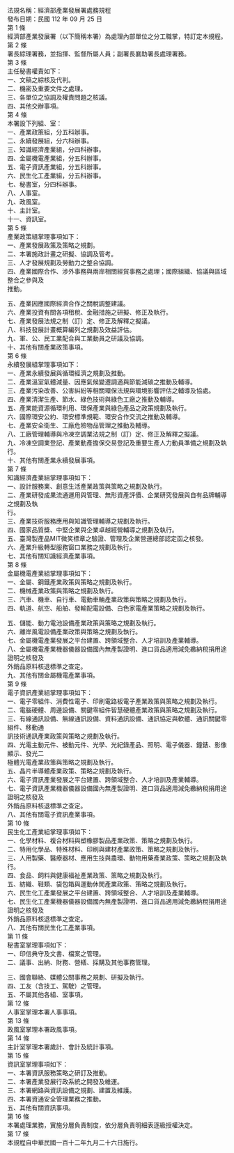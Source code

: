 法規名稱：經濟部產業發展署處務規程  
發布日期：民國 112 年 09 月 25 日  
第 1 條  
經濟部產業發展署（以下簡稱本署）為處理內部單位之分工職掌，特訂定本規程。  
第 2 條  
署長綜理署務，並指揮、監督所屬人員；副署長襄助署長處理署務。  
第 3 條  
主任秘書權責如下：  
一、文稿之綜核及代判。  
二、機密及重要文件之處理。  
三、各單位之協調及權責問題之核議。  
四、其他交辦事項。  
第 4 條  
本署設下列組、室：  
一、產業政策組，分五科辦事。  
二、永續發展組，分六科辦事。  
三、知識經濟產業組，分四科辦事。  
四、金屬機電產業組，分五科辦事。  
五、電子資訊產業組，分五科辦事。  
六、民生化工產業組，分五科辦事。  
七、秘書室，分四科辦事。  
八、人事室。  
九、政風室。  
十、主計室。  
十一、資訊室。  
第 5 條  
產業政策組掌理事項如下：  
一、產業發展政策及策略之規劃。  
二、本署施政計畫之研擬、協調及管考。  
三、人才發展規劃及勞動力之整合協調。  
四、產業國際合作、涉外事務與兩岸相關經貿事務之處理；國際組織、協議與區域整合之參與及  
推動。  


五、產業因應國際經濟合作之關稅調整建議。  
六、產業投資有關各項租稅、金融措施之研擬、修正及執行。  
七、產業發展法規之制（訂）定、修正及解釋之擬議。  
八、科技發展計畫概算編列之規劃及效益評估。  
九、軍、公、民工業配合與工業動員之研議及協調。  
十、其他有關產業政策事項。  
第 6 條  
永續發展組掌理事項如下：  
一、產業永續發展與循環經濟之規劃及推動。  
二、產業溫室氣體減量、因應氣候變遷調適與節能減碳之推動及輔導。  
三、產業污染改善、公害糾紛等相關環保法規與環境影響評估之輔導及協處。  
四、產業清潔生產、節水、綠色技術與綠色工廠之推動及輔導。  
五、產業能資源循環利用、環保產業與綠色產品之政策規劃及執行。  
六、國際環安公約、環安標準規範、環安合作交流之推動及輔導。  
七、產業安全衛生、工廠危險物品管理之推動及輔導。  
八、工廠管理輔導與冷凍空調業法規之制（訂）定、修正及解釋之擬議。  
九、冷凍空調業登記、產業動產擔保交易登記及重要生產人力動員準備之規劃及執行。  
十、其他有關產業永續發展事項。  
第 7 條  
知識經濟產業組掌理事項如下：  
一、設計服務業、創意生活產業政策與策略之規劃及執行。  
二、產業研發成果流通運用與管理、無形資產評價、企業研究發展與自有品牌輔導之規劃及執  
行。  
三、產業技術服務應用與知識管理輔導之規劃及執行。  
四、國家品質獎、中堅企業與企業卓越經營輔導之規劃及執行。  
五、臺灣製產品MIT微笑標章之驗證、管理及企業營運總部認定函之核發。  
六、產業升級轉型服務窗口業務之規劃及執行。  
七、其他有關知識經濟產業事項。  
第 8 條  
金屬機電產業組掌理事項如下：  
一、金屬、鋼鐵產業政策與策略之規劃及執行。  
二、機械產業政策與策略之規劃及執行。  
三、汽車、機車、自行車、電動車輛產業政策與策略之規劃及執行。  
四、軌道、航空、船舶、發輸配電設備、白色家電產業策略之規劃及執行。  


五、儲能、動力電池設備產業政策與策略之規劃及執行。  
六、離岸風電設備產業政策與策略之規劃及執行。  
七、金屬機電產業發展之平台建置、跨領域整合、人才培訓及產業輔導。  
八、金屬機電產業機器儀器設備國內無產製證明、進口貨品適用減免繳納稅捐用途證明之核發及  
外銷品原料核退標準之查定。  
九、其他有關金屬機電產業事項。  
第 9 條  
電子資訊產業組掌理事項如下：  
一、電子零組件、消費性電子、印刷電路板電子產業政策與策略之規劃及執行。  
二、電腦硬體、周邊設備、關鍵零組件智慧硬體產業政策與策略之規劃及執行。  
三、有線通訊設備、無線通訊設備、資料通訊設備、通訊協定與軟體、通訊關鍵零組件、移動通  
訊技術通訊產業政策與策略之規劃及執行。  
四、光電主動元件、被動元件、光學、光紀錄產品、照明、電子儀器、鐘錶、影像顯示、發光二  
極體光電產業政策與策略之規劃及執行。  
五、晶片半導體產業政策、策略之規劃及執行。  
六、電子資訊產業發展之平台建置、跨領域整合、人才培訓及產業輔導。  
七、電子資訊產業機器儀器設備國內無產製證明、進口貨品適用減免繳納稅捐用途證明之核發及  
外銷品原料核退標準之查定。  
八、其他有關電子資訊產業事項。  
第 10 條  
民生化工產業組掌理事項如下：  
一、化學材料、複合材料與塑橡膠製品產業政策、策略之規劃及執行。  
二、特用化學品、特殊材料、印刷與建材產業政策、策略之規劃及執行。  
三、人用製藥、醫療器材、應用生技與農環、動物用藥產業政策、策略之規劃及執行。  
四、食品、飼料與健康福祉產業政策、策略之規劃及執行。  
五、紡織、鞋類、袋包箱與運動休閒產業政策、策略之規劃及執行。  
六、民生化工產業發展之平台建置、跨領域整合、人才培訓及產業輔導。  
七、民生化工產業機器儀器設備國內無產製證明、進口貨品適用減免繳納稅捐用途證明之核發及  
外銷品原料核退標準之查定。  
八、其他有關民生化工產業事項。  
第 11 條  
秘書室掌理事項如下：  
一、印信典守及文書、檔案之管理。  
二、議事、出納、財務、營繕、採購及其他事務管理。  


三、國會聯絡、媒體公關事務之規劃、研擬及執行。  
四、工友（含技工、駕駛）之管理。  
五、不屬其他各組、室事項。  
第 12 條  
人事室掌理本署人事事項。  
第 13 條  
政風室掌理本署政風事項。  
第 14 條  
主計室掌理本署歲計、會計及統計事項。  
第 15 條  
資訊室掌理事項如下：  
一、本署資訊服務策略之研訂及推動。  
二、本署產業發展行政系統之開發及維運。  
三、本署網路與資訊設備之規劃、建置及維護。  
四、本署資通安全管理業務之推動。  
五、其他有關資訊事項。  
第 16 條  
本署處理業務，實施分層負責制度，依分層負責明細表逐級授權決定。  
第 17 條  
本規程自中華民國一百十二年九月二十六日施行。  


